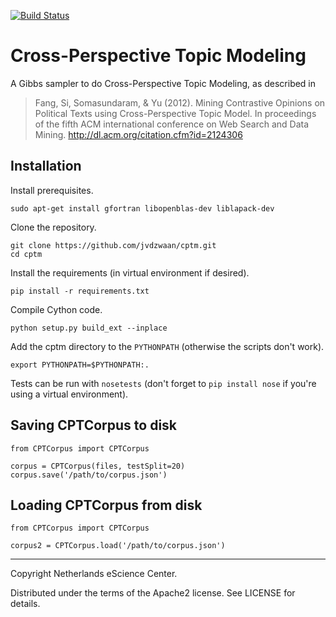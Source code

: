 [![Build Status](https://travis-ci.org/jvdzwaan/cptm.svg?branch=develop)](https://travis-ci.org/jvdzwaan/cptm)

# Cross-Perspective Topic Modeling

A Gibbs sampler to do Cross-Perspective Topic Modeling, as described in

> Fang, Si, Somasundaram, & Yu (2012). Mining Contrastive Opinions on Political Texts using Cross-Perspective Topic Model. In proceedings of the fifth ACM international conference on Web Search and Data Mining. http://dl.acm.org/citation.cfm?id=2124306

## Installation

Install prerequisites.

    sudo apt-get install gfortran libopenblas-dev liblapack-dev

Clone the repository.

    git clone https://github.com/jvdzwaan/cptm.git
    cd cptm

Install the requirements (in virtual environment if desired).

    pip install -r requirements.txt

Compile Cython code.

    python setup.py build_ext --inplace

Add the cptm directory to the `PYTHONPATH` (otherwise the scripts don't work).

    export PYTHONPATH=$PYTHONPATH:.

Tests can be run with `nosetests` (don't forget to `pip install nose` if you're using a virtual environment).

## Saving CPTCorpus to disk

    from CPTCorpus import CPTCorpus
    
    corpus = CPTCorpus(files, testSplit=20)
    corpus.save('/path/to/corpus.json')

## Loading CPTCorpus from disk

    from CPTCorpus import CPTCorpus

    corpus2 = CPTCorpus.load('/path/to/corpus.json')

---
Copyright Netherlands eScience Center.

Distributed under the terms of the Apache2 license. See LICENSE for details.
